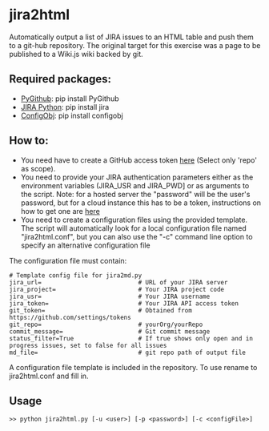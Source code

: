 # jira2html
Automatically output a list of JIRA issues to an HTML table and push them to a git-hub repository. The original target for this exercise was a page to be published to a Wiki.js wiki backed by git.

## Required packages:

* [PyGithub](https://github.com/PyGithub/PyGithub): pip install PyGithub
* [JIRA Python](https://jira.readthedocs.io/en/latest/installation.html): pip install jira
* [ConfigObj](https://configobj.readthedocs.io/en/latest/configobj.html): pip install configobj

## How to:

* You need have to create a GitHub access token [here](https://github.com/settings/tokens) (Select only 'repo' as scope).
* You need to provide your JIRA authentication parameters either as the environment variables (JIRA\_USR and JIRA\_PWD] or as arguments to the script. Note: for a hosted server the "password" will be the user's password, but for a cloud instance this has to be a token, instructions on how to get one are [here](https://confluence.atlassian.com/cloud/api-tokens-938839638.html)
* You need to create a configuration files using the provided template. The script will automatically look for a local configuration file named "jira2html.conf", 
  but you can also use the "-c" command line option to specify an alternative configuration file

The configuration file must contain:

```
# Template config file for jira2md.py
jira_url=                           # URL of your JIRA server
jira_project=                       # Your JIRA project code
jira_usr=                           # Your JIRA username
jira_token=                         # Your JIRA API access token
git_token=                          # Obtained from https://github.com/settings/tokens
git_repo=                           # yourOrg/yourRepo
commit_message=                     # Git commit message
status_filter=True                  # If true shows only open and in progress issues, set to false for all issues
md_file=                            # git repo path of output file
```

A configuration file template is included in the repository. To use rename to jira2html.conf and fill in.

## Usage

```
>> python jira2html.py [-u <user>] [-p <password>] [-c <configFile>]
```
